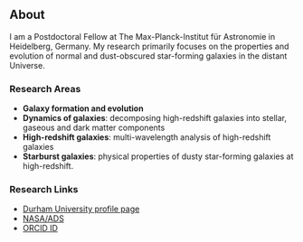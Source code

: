 ## About

I am a Postdoctoral Fellow at The Max-Planck-Institut für Astronomie in Heidelberg, Germany. My research primarily focuses on the properties and evolution of normal and dust-obscured star-forming galaxies in the distant Universe. 

### Research Areas

- **Galaxy formation and evolution**
- **Dynamics of galaxies**: decomposing high-redshift galaxies into stellar, gaseous and dark matter components
- **High-redshift galaxies**: multi-wavelength analysis of high-redshift galaxies
- **Starburst galaxies**: physical properties of dusty star-forming galaxies at high-redshift.

### Research Links

- [Durham University profile page](https://www.dur.ac.uk/research/directory/staff/?mode=staff&id=16428)
- [NASA/ADS](https://ui.adsabs.harvard.edu/search/q=%20author%3A%22dudzeviciute%22&sort=date%20desc%2C%20bibcode%20desc&p_=0)
- [ORCID ID](https://orcid.org/0000-0003-4748-0681)

